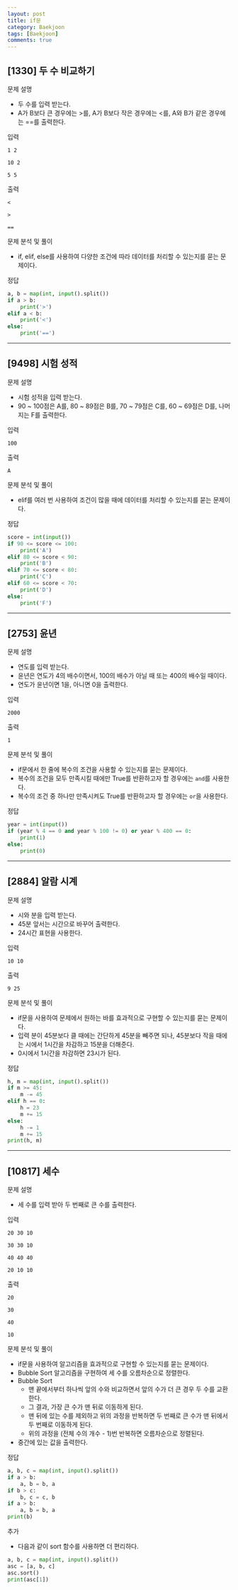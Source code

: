 ```yaml
---
layout: post
title: if문
category: Baekjoon
tags: [Baekjoon]
comments: true
---
```


## [1330] 두 수 비교하기

문제 설명
- 두 수를 입력 받는다.
- A가 B보다 큰 경우에는 >를, A가 B보다 작은 경우에는 <를, A와 B가 같은 경우에는 ==를 출력한다.

입력
```
1 2
```
```
10 2
```
```
5 5
```

출력
```
<
```
```
>
```
```
==
```

문제 분석 및 풀이
- if, elif, else를 사용하여 다양한 조건에 따라 데이터를 처리할 수 있는지를 묻는 문제이다.

정답
```python
a, b = map(int, input().split())
if a > b:
    print('>')
elif a < b:
    print('<')
else:
    print('==')
```

---

## [9498] 시험 성적

문제 설명
- 시험 성적을 입력 받는다.
- 90 ~ 100점은 A를, 80 ~ 89점은 B를, 70 ~ 79점은 C를, 60 ~ 69점은 D를, 나머지는 F를 출력한다.

입력
```
100
```

출력
```
A
```

문제 분석 및 풀이
- elif를 여러 번 사용하여 조건이 많을 때에 데이터를 처리할 수 있는지를 묻는 문제이다.

정답
```python
score = int(input())
if 90 <= score <= 100:
    print('A')
elif 80 <= score < 90:
    print('B')
elif 70 <= score < 80:
    print('C')
elif 60 <= score < 70:
    print('D')
else:
    print('F')
```

---

## [2753] 윤년

문제 설명
- 연도를 입력 받는다.
- 윤년은 연도가 4의 배수이면서, 100의 배수가 아닐 때 또는 400의 배수일 때이다.
- 연도가 윤년이면 1을, 아니면 0을 출력한다.

입력
```
2000
```

출력
```
1
```

문제 분석 및 풀이
- if문에서 한 줄에 복수의 조건을 사용할 수 있는지를 묻는 문제이다.
- 복수의 조건을 모두 만족시킬 때에만 True를 반환하고자 할 경우에는 `and`를 사용한다.
- 복수의 조건 중 하나만 만족시켜도 True를 반환하고자 할 경우에는 `or`을 사용한다.

정답
```python
year = int(input())
if (year % 4 == 0 and year % 100 != 0) or year % 400 == 0:
    print(1)
else:
    print(0)
```

---

## [2884] 알람 시계

문제 설명
- 시와 분을 입력 받는다.
- 45분 앞서는 시간으로 바꾸어 출력한다.
- 24시간 표현을 사용한다.

입력
```
10 10
```

출력
```
9 25
```

문제 분석 및 풀이
- if문을 사용하여 문제에서 원하는 바를 효과적으로 구현할 수 있는지를 묻는 문제이다.
- 입력 분이 45분보다 클 때에는 간단하게 45분을 빼주면 되나, 45분보다 작을 때에는 시에서 1시간을 차감하고 15분을 더해준다.
- 0시에서 1시간을 차감하면 23시가 된다.

정답
```python
h, m = map(int, input().split())
if m >= 45:
    m -= 45
elif h == 0:
    h = 23
    m += 15
else:
    h -= 1
    m += 15
print(h, m)
```

---

## [10817] 세수

문제 설명
- 세 수를 입력 받아 두 번째로 큰 수를 출력한다.

입력
```
20 30 10
```
```
30 30 10
```
```
40 40 40
```
```
20 10 10
```

출력
```
20
```
```
30
```
```
40
```
```
10
```

문제 분석 및 풀이
- if문을 사용하여 알고리즘을 효과적으로 구현할 수 있는지를 묻는 문제이다.
- Bubble Sort 알고리즘을 구현하여 세 수를 오름차순으로 정렬한다.
- Bubble Sort
  - 맨 끝에서부터 하나씩 앞의 수와 비교하면서 앞의 수가 더 큰 경우 두 수를 교환한다.
  - 그 결과, 가장 큰 수가 맨 뒤로 이동하게 된다.
  - 맨 뒤에 있는 수를 제외하고 위의 과정을 반복하면 두 번째로 큰 수가 맨 뒤에서 두 번째로 이동하게 된다.
  - 위의 과정을 (전체 수의 개수 - 1)번 반복하면 오름차순으로 정렬된다.
- 중간에 있는 값을 출력한다.

정답
```python
a, b, c = map(int, input().split())
if a > b:
    a, b = b, a
if b > c:
    b, c = c, b
if a > b:
    a, b = b, a
print(b)
```

추가
- 다음과 같이 sort 함수를 사용하면 더 편리하다.
```python
a, b, c = map(int, input().split())
asc = [a, b, c]
asc.sort()
print(asc[1])
```
